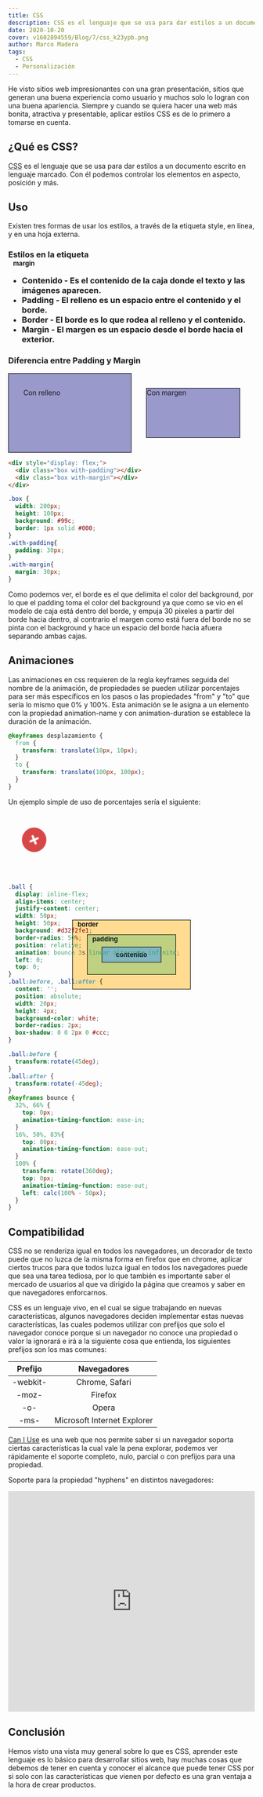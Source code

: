 ```yaml
---
title: CSS
description: CSS es el lenguaje que se usa para dar estilos a un documento escrito en lenguaje marcado. Con él podemos controlar los elementos en aspecto, posición y más.
date: 2020-10-20
cover: v1602894559/Blog/7/css_k23ypb.png
author: Marco Madera
tags:
  - CSS
  - Personalización
---
```


He visto sitios web impresionantes con una gran presentación, sitios que generan una buena experiencia como usuario y muchos solo lo logran con una buena apariencia. Siempre y cuando se quiera hacer una web más bonita, atractiva y presentable, aplicar estilos CSS es de lo primero a tomarse en cuenta.

## ¿Qué es CSS?

<abbr title="Cascading Style Sheets">CSS</abbr> es el lenguaje que se usa para dar estilos a un documento escrito en lenguaje marcado. Con él podemos controlar los elementos en aspecto, posición y más.

## Uso

Existen tres formas de usar los estilos, a través de la etiqueta style, en línea, y en una hoja externa.

### Estilos en la etiqueta <style>

De igual forma se puede usar directamente en un elemento HTML con el atributo `style` de la siguiente forma:

```html
<p style="color: #fff; width: max-content; padding: 5px 10px; margin: auto; border-radius: 10px; background: radial-gradient(ellipse at center, rgba(240,47,23,0.7) 0%, rgba(240,47,23,1) 100%);">
En Línea
</p>
```

<p style="color: #fff; width: max-content;padding: 5px 10px; margin: auto; border-radius: 10px; background: radial-gradient(ellipse at center, rgba(240,47,23,0.7) 0%, rgba(240,47,23,1) 100%);">
En Línea
</p>

### Estilos en línea

CSS se puede usar directamente desde la etiqueta HTML `<style>`.

```html
<style>
body {
  margin: 0;
  padding: 0;
}
</style>
```

### Estilos en una hoja externa

La manera que se aprovecha mejor sería hacer un link a una hoja de estilos con extensión .css en una etiqueta `<link>` dentro de la etiqueta `<head>` de nuestro documento HTML de la siguiente manera, donde href es la ubicación de la hoja de estilos.

```html
<link
  rel="stylesheet"
  href="./styles.css"
/>
```

## Selectores

Al usar CSS en una hoja externa o en la etiqueta `<style>` los selectores son necesarios para estilar elementos específicos.

### Etiquetas

Para seleccionar etiquetas simplemente se escribe el nombre de la etiqueta, si se quiere especificar alguna etiqueta que contenga cierto atributo se puede hacer seguido con corchetes `[]`, así seleccionará todas las etiquetas del mismo nombre que tengan cierto atributo.

```css
nav { ... }

nav[class="topNavbar"] { ... }
```

### ID

Las id en HTML son únicas, se seleccionan con el símbolo `#`

```css
#SomeId { ... }
```

### Clases

Al usar el nombre de una clase precediendo un punto "." se seleccionarán todos los elementos que tienen la misma clase.

```css
.clase { ... }
```

### Combinaciones

Los selectores se pueden combinar para seleccionar elementos que tienen cierta relación siempre de forma descendente.

Las propiedades se pueden compartir separando por comma "," los selectores.

```css
nav.topNavbar, nav.bottomNavbar { ... }
```

Selecciona todas las etiquetas nav con clase topNavbar

```css
nav.topNavbar { ... }
```

Selecciona todos los elementos de todos los subniveles con la clase topNavbar dentro de una etiqueta nav

```css
nav .topNavbar { ... }
```

Selecciona todos los elementos de primer subnivel con la clase topNavbar dentro de una etiqueta nav

```css
nav > .topNavbar { ... }
```

Selecciona al primer elemento del mismo nivel que sigue inmediatamente con la clase topNavbar

```css
nav + .topNavbar { ... }
```

 Selecciona a todos los elementos del mismo nivel que sigue inmediatamente con la clase topNavbar

```css
nav ~ .topNavbar { ... }
```

Selecciona a todos los elementos con etiqueta nav que incluye topNavbar en su atributo clase

```css
nav[class*="topNavbar"] { ... }
```

## Propiedades

Las propiedades son las reglas que sobre escribirán los estilos por default que le da el navegador, es todo lo que está dentro del paréntesis.

```css
div {
  margin-top: 10px;
  margin-right: 10px;
  margin-bottom: 10px;
  margin-left: 10px;
}
```

Las propiedades abreviadas nos permiten tener varias propiedades en una misma línea, ahorra tiempo y se mira más legible.
El anterior margen se puede escribir de la siguiente manera con una propiedad abreviada:

```css
div {
  margin: 10px;
}
```

Si se quiere usar las cuatro propiedades de margen se pueden usar, de manera que el sentido sería la misma a las manecillas del reloj de la siguiente forma.

```css
div {
  margin: 10px 20px 30px 40px;
}
```

Lo que sería lo mismo a lo siguiente

```css
div {
  margin-top: 10px;
  margin-right: 20px;
  margin-bottom: 30px;
  margin-left: 40px;
}
```

Si solo se incluyen dos valores, se toma como el primer valor a margin-top y margin-bottom y el segundo valor margin-right y margin-left.

En caso de incluirse 3 valores, se toman de forma de las manecillas del reloj y el segundo valor sería para margin-left.

### Propiedades customizadas

Para crear una propiedad customizada se utiliza como prefijo el doble guión -- y seguido del nombre de la propiedad y el valor que lleva. Para usar la propiedad se hace a través de la función "var".

```css
.topNavbar {
  --color-verde: #1DB954;
  --color-gris: #ccc;
  background: var(--color-gris);
  color: var(--color-verde);
}
```

Para usar las propiedades en un scope global del documento se pueden definir en la pseudo clase :root.

```css
:root{
  --color-verde: #1DB954;
  --color-gris: #ccc;
}

.topNavbar {
  background: var(--color-gris);
  color: var(--color-verde);
}

.bottomNavbar {
  background: var(--color-gris);
  color: var(--color-verde);
}
```

### Herencia de propiedades

CSS como su nombre lo indica, hoja de estilos en cascada, va en forma de cascada, de arriba hacia abajo, por lo que una propiedad abreviada debe de ir antes de una propiedad unica para que sobreescriba los estilos por defecto, se pone por debajo para que se sobre escriban los estilos por defecto.

Mal:

```css
p{
  font-style: italic;
  font: 20px Arial;
}
```

Bien:

```css
p{
  font: 20px Arial;
  font-style: italic;
}
```

## Funciones

CSS al igual que otros lenguajes cuenta con funciones que son visuales y no podemos crear nuevas funciones.

### Funciones básicas

```css
{
  color: var(--color-white);
  color: rgba(123,123,123,0.2);
  width: calc(100vw - 80px);
  background: radial-gradient(ellipse at center, rgba(240,47,23,0.7) 0%, rgba(240,47,23,1) 100%);
  background-image: url("src/image.jpg");
}
```

### Funciones de selectores

```css
.item:nth-of-type(3n + 1) {
  grid-row-end: span 3;
}
.item:nth-of-type(3n + 2) {
  grid-row-end: span 2;
}
.item:nth-of-type(3n + 3) {
  grid-row-end: span 1;
}
```

### Funciones de dimensiones

```css
.dimension {
  transform: scale(2);
  transform: translate(-50%, -50%);
  transform: perspective(50em) rotateY(50deg)
}
```

### Funciones filtro

```css
img {
  filter: brightness(110%);
  filter: contrast(120%);
  filter: grayscale(90%);
}
```

### Funciones en grids

```css
.grid {
  grid-template-columns: fit-content(250px) 1fr;
  grid-template-columns: minmax(10px, 100px) 1fr minmax(min-content, 300px);
  grid-template-columns: repeat(6, 40px 80px);
}
```

## Reglas at

Son declaraciones que comienzan con el símbolo arroba "@",

@import nos permite incluir una hoja de estilos externa, con esto podemos reusar nuestros estilos y poder agregar más fuentes como alternativa a la de HTML.

El siguiente código importará la fuente monserrat si se encuentra en un dispositivo de impresión.

```css
@import url('https://fonts.googleapis.com/css2?family=Montserrat&display=swap') print;
```

@keyframes  — Describe la configuración de pasos intermedios en una secuencia de animación CSS.

@media se usa para aplicar estilos para diferentes tipos de medios

```css
@media screen and (max-width: 1300px){
  nav{
    width: 100px;
  }
}

@keyframes nprogress-spinner {
  0% {
    transform: rotate(0deg);
  }
  100% {
    transform: rotate(360deg);
  }
}
```

## El modelo de caja

<style>.boxModel__margin{max-width:300px;height:200px;outline:dashed 1px #000;background:#ffca96;margin:auto;position:relative}.boxModel__border{max-width:240px;height:140px;outline:solid 1px #000;background:#ffdc91}.boxModel__padding{max-width:180px;height:80px;outline:solid 1px #000;background:#bfd081}.boxModel__content{max-width:120px;height:30px;outline:solid 1px #000;background:#7fb6c2;display:flex;justify-content:center;align-items:center;font-size:13px}.boxModel-center{position:absolute;top:0;bottom:0;left:0;right:0;margin:auto}.boxModel__margin span{font-size:13px;margin-left:10px}</style>
<div class="boxModel__margin">
<span>margin</span>
  <div class="boxModel__border boxModel-center">
  <span>border</span>
    <div class="boxModel__padding boxModel-center">
    <span>padding</span>
      <div class="boxModel__content boxModel-center">
        contenido
      </div>
    </div>
  </div>
</div>

- Contenido - Es el contenido de la caja donde el texto y las imágenes aparecen.
- Padding - El relleno es un espacio entre el contenido y el borde.
- Border - El borde es lo que rodea al relleno y el contenido.
- Margin - El margen es un espacio desde el borde hacia el exterior.

### Diferencia entre Padding y Margin

<style>.box{width:200px;height:100px;background:#99c;border:1px solid #000}.with-padding{padding:30px}.with-margin{margin:30px}</style>
<div style="display: flex;">
  <div class="box with-padding">Con relleno</div>
  <div class="box with-margin">Con margen</div>
</div>

```html
<div style="display: flex;">
  <div class="box with-padding"></div>
  <div class="box with-margin"></div>
</div>
```

```css
.box {
  width: 200px;
  height: 100px;
  background: #99c;
  border: 1px solid #000;
}
.with-padding{
  padding: 30px;
}
.with-margin{
  margin: 30px;
}
```

Como podemos ver, el borde es el que delimita el color del background, por lo que el padding toma el color del background ya que como se vio en el modelo de caja está dentro del borde, y empuja 30 pixeles a partir del borde hacia dentro, al contrario el margen como está fuera del borde no se pinta con el background y hace un espacio del borde hacia afuera separando ambas cajas.

## Animaciones

Las animaciones en css requieren de la regla keyframes seguida del nombre de la animación, de propiedades se pueden utilizar porcentajes para ser más específicos en los pasos o las propiedades "from" y "to" que sería lo mismo que 0% y 100%.
Esta animación se le asigna a un elemento con la propiedad animation-name y con animation-duration se establece la duración de la animación.

```css
@keyframes desplazamiento {
  from {
    transform: translate(10px, 10px);
  }
  to {
    transform: translate(100px, 100px);
  }
}
```

Un ejemplo simple de uso de porcentajes sería el siguiente:

<style>.ball{display:inline-flex;align-items:center;justify-content:center;width:50px;height:50px;color:#fff;background:#d32f2fe1;border-radius:50%;position:relative;animation:bounce 3s linear alternate infinite;left:0;top:0}.ball span{position:absolute;width:20px;height:4px;background-color:#fff;border-radius:2px;box-shadow:0 0 2px 0 #ccc}.ball span:nth-of-type(1){transform:rotate(45deg)}.ball span:nth-of-type(2){transform:rotate(-45deg)}@keyframes bounce{32%,66%{top:0;animation-timing-function:ease-in}16%,50%,83%{top:80px;animation-timing-function:ease-out}100%{transform:rotate(360deg);top:0;animation-timing-function:ease-out;left:calc(100% - 50px)}}</style>
<div style="height: 130px;">
  <span class="ball"><span></span><span></span></span>
</div>

```css
.ball {
  display: inline-flex;
  align-items: center;
  justify-content: center;
  width: 50px;
  height: 50px;
  background: #d32f2fe1;
  border-radius: 50%;
  position: relative;
  animation: bounce 3s linear alternate infinite;
  left: 0;
  top: 0;
}
.ball:before, .ball:after {
  content: '';
  position: absolute;
  width: 20px;
  height: 4px;
  background-color: white;
  border-radius: 2px;
  box-shadow: 0 0 2px 0 #ccc;
}

.ball:before {
  transform:rotate(45deg);
}
.ball:after {
  transform:rotate(-45deg);
}
@keyframes bounce {
  32%, 66% {
    top: 0px;
    animation-timing-function: ease-in;
  }
  16%, 50%, 83%{
    top: 80px;
    animation-timing-function: ease-out;
  }
  100% {
    transform: rotate(360deg);
    top: 0px;
    animation-timing-function: ease-out;
    left: calc(100% - 50px);
  }
}
```

## Compatibilidad

CSS no se renderiza igual en todos los navegadores, un decorador de texto puede que no luzca de la misma forma en firefox que en chrome, aplicar ciertos trucos para que todos luzca igual en todos los navegadores puede que sea una tarea tediosa, por lo que también es importante saber el mercado de usuarios al que va dirigido la página que creamos y saber en que navegadores enforcarnos.

CSS es un lenguaje vivo, en el cual se sigue trabajando en nuevas características, algunos navegadores deciden implementar estas nuevas características, las cuales podemos utilizar con prefijos que solo el navegador conoce porque si un navegador no conoce una propiedad o valor la ignorará e irá a la siguiente cosa que entienda, los siguientes prefijos son los mas comunes:

| **Prefijo** |       **Navegadores**       |
|:-----------:|:---------------------------:|
|   -webkit-  |        Chrome, Safari       |
|    -moz-    |           Firefox           |
|     -o-     |            Opera            |
|     -ms-    | Microsoft Internet Explorer |

[Can I Use](https://caniuse.com) es una web que nos permite saber si un navegador soporta ciertas características la cual vale la pena explorar, podemos ver rápidamente el soporte completo, nulo, parcial o con prefijos para una propiedad.

Soporte para la propiedad "hyphens" en distintos navegadores:

<iframe src="https://caniuse.bitsofco.de/embed/index.html?feat=css-hyphens&periods=future_1,current,past_1,past_2&accessible-colours=false&image-base=none" title="Can I Use Hyphens" frameborder="0" width="100%" height="450"></iframe>

## Conclusión

Hemos visto una vista muy general sobre lo que es CSS, aprender este lenguaje es lo básico para desarrollar sitios web, hay muchas cosas que debemos de tener en cuenta y conocer el alcance que puede tener CSS por si solo con las características que vienen por defecto es una gran ventaja a la hora de crear productos.
